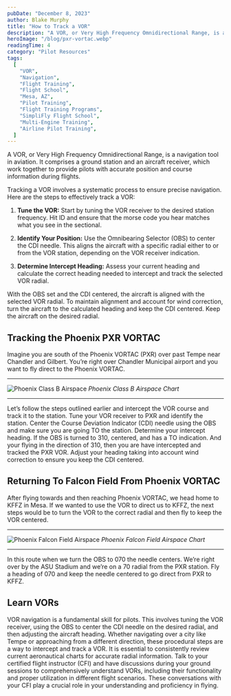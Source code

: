 ```yaml
---
pubDate: "December 8, 2023"
author: Blake Murphy
title: "How to Track a VOR"
description: "A VOR, or Very High Frequency Omnidirectional Range, is a navigation tool in aviation. It comprises a ground station and an aircraft receiver, which work together to provide pilots with accurate position and course information during flights."
heroImage: "/blog/pxr-vortac.webp"
readingTime: 4
category: "Pilot Resources"
tags:
  [
    "VOR",
    "Navigation",
    "Flight Training",
    "Flight School",
    "Mesa, AZ",
    "Pilot Training",
    "Flight Training Programs",
    "SimpliFly Flight School",
    "Multi-Engine Training",
    "Airline Pilot Training",
  ]
---
```


A VOR, or Very High Frequency Omnidirectional Range, is a navigation tool in aviation. It comprises a ground station and an aircraft receiver, which work together to provide pilots with accurate position and course information during flights.

Tracking a VOR involves a systematic process to ensure precise navigation. Here are the steps to effectively track a VOR:

1. **Tune the VOR:** Start by tuning the VOR receiver to the desired station frequency. Hit ID and ensure that the morse code you hear matches what you see in the sectional.

2. **Identify Your Position:** Use the Omnibearing Selector (OBS) to center the CDI needle. This aligns the aircraft with a specific radial either to or from the VOR station, depending on the VOR receiver indication.

3. **Determine Intercept Heading:** Assess your current heading and calculate the correct heading needed to intercept and track the selected VOR radial.

With the OBS set and the CDI centered, the aircraft is aligned with the selected VOR radial. To maintain alignment and account for wind correction, turn the aircraft to the calculated heading and keep the CDI centered. Keep the aircraft on the desired radial.

## Tracking the Phoenix PXR VORTAC

Imagine you are south of the Phoenix VORTAC (PXR) over past Tempe near Chandler and Gilbert. You’re right over Chandler Municipal airport and you want to fly direct to the Phoenix VORTAC.

---

![Phoenix Class B Airspace](/blog/phoenix-pxr-chandler-kchd.webp)
_Phoenix Class B Airspace Chart_

---

Let’s follow the steps outlined earlier and intercept the VOR course and track it to the station. Tune your VOR receiver to PXR and identify the station. Center the Course Deviation Indicator (CDI) needle using the OBS and make sure you are going TO the station. Determine your intercept heading. If the OBS is turned to 310, centered, and has a TO indication. And your flying in the direction of 310, then you are have intercepted and tracked the PXR VOR. Adjust your heading taking into account wind correction to ensure you keep the CDI centered.

## Returning To Falcon Field From Phoenix VORTAC

After flying towards and then reaching Phoenix VORTAC, we head home to KFFZ in Mesa. If we wanted to use the VOR to direct us to KFFZ, the next steps would be to turn the VOR to the correct radial and then fly to keep the VOR centered.

---

![Phoenix Falcon Field Airspace](/blog/phoenix-pxr-falcon-field-kffz.webp)
_Phoenix Falcon Field Airspace Chart_

---

In this route when we turn the OBS to 070 the needle centers. We’re right over by the ASU Stadium and we’re on a 70 radial from the PXR station. Fly a heading of 070 and keep the needle centered to go direct from PXR to KFFZ.

## Learn VORs

VOR navigation is a fundamental skill for pilots. This involves tuning the VOR receiver, using the OBS to center the CDI needle on the desired radial, and then adjusting the aircraft heading. Whether navigating over a city like Tempe or approaching from a different direction, these procedural steps are a way to intercept and track a VOR. It is essential to consistently review current aeronautical charts for accurate radial information. Talk to your certified flight instructor (CFI) and have discussions during your ground sessions to comprehensively understand VORs, including their functionality and proper utilization in different flight scenarios. These conversations with your CFI play a crucial role in your understanding and proficiency in flying.
